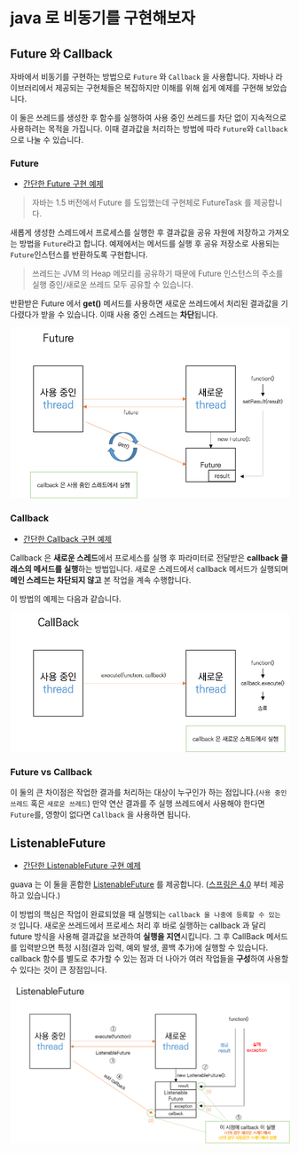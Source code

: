# java 로 비동기를 구현해보자

## Future 와 Callback

자바에서 비동기를 구현하는 방법으로 `Future` 와 `Callback` 을 사용합니다.
자바나 라이브러리에서 제공되는 구현체들은 복잡하지만 이해를 위해 쉽게 예제를 구현해 보았습니다.

이 둘은 쓰레드를 생성한 후 함수를 실행하여 사용 중인 쓰레드를 차단 없이 지속적으로 사용하려는 목적을 가집니다.
이때 결과값을 처리하는 방법에 따라 `Future`와 `Callback`으로 나눌 수 있습니다.

### Future

- [간단한 Future 구현 예제](/async/jun/example/future/FutureExample.java)

> 자바는 1.5 버전에서 Future 를 도입했는데 구현체로 FutureTask 를 제공합니다.

새롭게 생성한 스레드에서 프로세스를 실행한 후 결과값을 공유 자원에 저장하고 가져오는 방법을 `Future`라고 합니다.
예제에서는 메서드를 실행 후 공유 저장소로 사용되는 `Future`인스턴스를 반환하도록 구현합니다.

> 쓰레드는 JVM 의 Heap 메모리를 공유하기 때문에 Future 인스턴스의 주소를 실행 중인/새로운 쓰레드 모두 공유할 수 있습니다.
  
반환받은 Future 에서 **get()** 메서드를 사용하면 새로운 쓰레드에서 처리된 결과값을 기다렸다가 받을 수 있습니다.
이때 사용 중인 스레드는 **차단**됩니다.

![Future process](img/future.png)

### Callback

- [간단한 Callback 구현 예제](/async/jun/example/callback/CallBackExample.java)

Callback 은 **새로운 스레드**에서 프로세스를 실행 후 파라미터로 전달받은 **callback 클래스의 메서드를 실행**하는 방법입니다.
새로운 스레드에서 callback 메서드가 실행되며 **메인 스레드는 차단되지 않고** 본 작업을 계속 수행합니다.

이 방법의 예제는 다음과 같습니다.

![Callback process](img/callback.png)

### Future vs Callback

이 둘의 큰 차이점은 작업한 결과를 처리하는 대상이 누구인가 하는 점입니다.(`사용 중인 쓰레드` 혹은 `새로운 쓰레드`)
만약 연산 결과를 주 실행 쓰레드에서 사용해야 한다면 `Future`를, 영향이 없다면 `Callback` 을 사용하면 됩니다.

## ListenableFuture

- [간단한 ListenableFuture 구현 예제](/async/jun/example/asyncFuture/ListenableFutureExample.java)

guava 는 이 둘을 혼합한 [ListenableFuture](https://github.com/google/guava/wiki/ListenableFutureExplained) 를 제공합니다.
([스프링은 4.0](https://docs.spring.io/spring/docs/current/javadoc-api/org/springframework/util/concurrent/ListenableFuture.html)
부터 제공하고 있습니다.)

이 방법의 핵심은 작업이 완료되었을 때 실행되는 `callback 을 나중에 등록할 수 있는 것` 입니다.
새로운 쓰레드에서 프로세스 처리 후 바로 실행하는 callback 과 달리 future 방식을 사용해 결과값을 보관하여 **실행을 지연**시킵니다.
그 후 CallBack 메서드를 입력받으면 특정 시점(결과 입력, 예외 발생, 콜백 추가)에 실행할 수 있습니다.
callback 함수를 별도로 추가할 수 있는 점과 더 나아가 여러 작업들을 **구성**하여 사용할 수 있다는 것이 큰 장점입니다.

![ListenableFutre process](img/listenablefuture.png)



